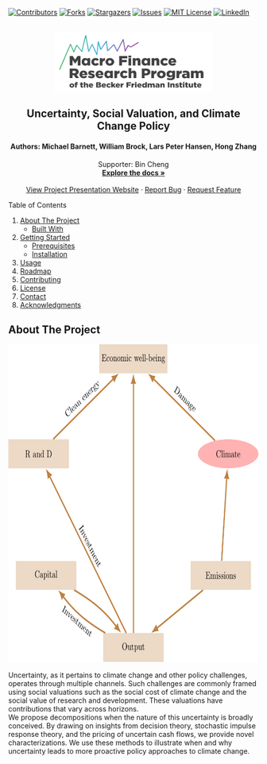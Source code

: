 <a name="readme-top"></a>




[![Contributors][contributors-shield]][contributors-url]
[![Forks][forks-shield]][forks-url]
[![Stargazers][stars-shield]][stars-url]
[![Issues][issues-shield]][issues-url]
[![MIT License][license-shield]][license-url]
[![LinkedIn][linkedin-shield]][linkedin-url]

<!-- PROJECT LOGO -->
<br />
<div align="center">
  <a href="https://github.com/binchengecon/TwoCapital_Final.git">
    <img src="mfr.png" alt="Logo" width="320" height="120">
  </a>

  <h2 align="center">Uncertainty, Social Valuation, and Climate Change Policy</h2>
  <h4 align="center">Authors: Michael Barnett, William Brock, Lars Peter Hansen, Hong Zhang</h4>
  <!-- <h4 align="center">Authors: Michael Barnett, William Brock, Lars Peter Hansen, Hong Zhang</h4> -->

  <p align="center">
    Supporter: Bin Cheng
    <br />
    <a href="https://github.com/binchengecon/TwoCapital_Final.git"><strong>Explore the docs »</strong></a>
    <br />
    <br />
    <a href="https://climatesocialpolicy.readthedocs.io/en/latest/">View Project Presentation Website</a>
    ·
    <a href="https://github.com/binchengecon/TwoCapital_Final/issues/new?labels=bug&template=bug-report---.md">Report Bug</a>
    ·
    <a href="https://github.com/binchengecon/TwoCapital_Final/issues/new?labels=enhancement&template=feature-request---.md">Request Feature</a>
  </p>
</div>


<!-- TABLE OF CONTENTS -->
<!-- <details> -->
  <summary>Table of Contents</summary>
  <ol>
    <li>
      <a href="#about-the-project">About The Project</a>
      <ul>
        <li><a href="#built-with">Built With</a></li>
      </ul>
    </li>
    <li>
      <a href="#getting-started">Getting Started</a>
      <ul>
        <li><a href="#prerequisites">Prerequisites</a></li>
        <li><a href="#installation">Installation</a></li>
      </ul>
    </li>
    <li><a href="#usage">Usage</a></li>
    <li><a href="#roadmap">Roadmap</a></li>
    <li><a href="#contributing">Contributing</a></li>
    <li><a href="#license">License</a></li>
    <li><a href="#contact">Contact</a></li>
    <li><a href="#acknowledgments">Acknowledgments</a></li>
  </ol>
<!-- </details> -->



## About The Project


<div align="center">
    <img src="project.png" alt="Logo" width="700" height="640" style="max-width: 100%;">
</div>


Uncertainty, as it pertains to climate change and other policy challenges, operates through multiple channels.  Such challenges are commonly framed using social valuations such as the social cost of climate change and the social value of research and development. These valuations have contributions that vary across horizons.  
We propose decompositions when the nature of this uncertainty is broadly conceived. By drawing on insights from decision theory, stochastic impulse response theory, and the pricing of uncertain cash flows, we provide novel characterizations. We use these methods to illustrate when and why uncertainty leads to more proactive policy approaches to climate change.























<!-- MARKDOWN LINKS & IMAGES -->
<!-- https://www.markdownguide.org/basic-syntax/#reference-style-links -->
[contributors-shield]: https://img.shields.io/github/contributors/othneildrew/Best-README-Template.svg?style=for-the-badge
[contributors-url]: https://github.com/binchengecon/TwoCapital_Final/graphs/contributors
[forks-shield]: https://img.shields.io/github/forks/othneildrew/Best-README-Template.svg?style=for-the-badge
[forks-url]: https://github.com/binchengecon/TwoCapital_Final/network/members
[stars-shield]: https://img.shields.io/github/stars/othneildrew/Best-README-Template.svg?style=for-the-badge
[stars-url]: https://github.com/binchengecon/TwoCapital_Final/stargazers
[issues-shield]: https://img.shields.io/github/issues/othneildrew/Best-README-Template.svg?style=for-the-badge
[issues-url]: https://github.com/binchengecon/TwoCapital_Final/issues
[license-shield]: https://img.shields.io/github/license/othneildrew/Best-README-Template.svg?style=for-the-badge
[license-url]: https://github.com/binchengecon/TwoCapital_Final/blob/master/LICENSE.txt
[linkedin-shield]: https://img.shields.io/badge/-LinkedIn-black.svg?style=for-the-badge&logo=linkedin&colorB=555
[linkedin-url]: https://linkedin.com/in/bin-h-cheng
[product-screenshot]: Project.pdf
[Next.js]: https://img.shields.io/badge/next.js-000000?style=for-the-badge&logo=nextdotjs&logoColor=white
[Next-url]: https://nextjs.org/
[React.js]: https://img.shields.io/badge/React-20232A?style=for-the-badge&logo=react&logoColor=61DAFB
[React-url]: https://reactjs.org/
[Vue.js]: https://img.shields.io/badge/Vue.js-35495E?style=for-the-badge&logo=vuedotjs&logoColor=4FC08D
[Vue-url]: https://vuejs.org/
[Angular.io]: https://img.shields.io/badge/Angular-DD0031?style=for-the-badge&logo=angular&logoColor=white
[Angular-url]: https://angular.io/
[Svelte.dev]: https://img.shields.io/badge/Svelte-4A4A55?style=for-the-badge&logo=svelte&logoColor=FF3E00
[Svelte-url]: https://svelte.dev/
[Laravel.com]: https://img.shields.io/badge/Laravel-FF2D20?style=for-the-badge&logo=laravel&logoColor=white
[Laravel-url]: https://laravel.com
[Bootstrap.com]: https://img.shields.io/badge/Bootstrap-563D7C?style=for-the-badge&logo=bootstrap&logoColor=white
[Bootstrap-url]: https://getbootstrap.com
[JQuery.com]: https://img.shields.io/badge/jQuery-0769AD?style=for-the-badge&logo=jquery&logoColor=white
[JQuery-url]: https://jquery.com 
